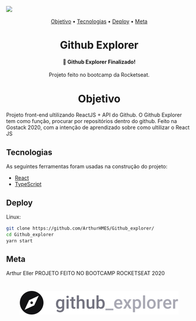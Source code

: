 <img src="https://img.shields.io/static/v1?label=React&message=Github_Explorer&color=61DAFB&style=for-the-badge&logo=react"/>
<p align="center">
 <a href="#objetivo">Objetivo</a> •
 <a href="#tecnologias">Tecnologias</a> •
 <a href="#deploy">Deploy</a> •
 <a href="#meta">Meta</a>
</p>
<h1 align="center">Github Explorer</h1>
<h4 align="center">
	🚀 Github Explorer Finalizado!
</h4>
<p align="center">Projeto feito no bootcamp da Rocketseat.</p>


<h1 align="center">Objetivo</h1>
Projeto front-end ultilizando ReactJS + API do Github.
O Github Explorer tem como função, procurar por repositórios dentro do github.
Feito na Gostack 2020, com a intenção de aprendizado sobre como ultilizar o React JS


## Tecnologias

As seguintes ferramentas foram usadas na construção do projeto:

- [React](https://pt-br.reactjs.org/)
- [TypeScript](https://www.typescriptlang.org/)



## Deploy

Linux:

```sh
git clone https://github.com/ArthurHMES/Github_explorer/
cd Github_explorer
yarn start
```

## Meta

Arthur Eller
PROJETO FEITO NO BOOTCAMP ROCKETSEAT 2020



<h1 align="center">
  <img alt="Github Explorer" title="Github Explorer" src="./src/assets/logo.svg" />
</h1>

